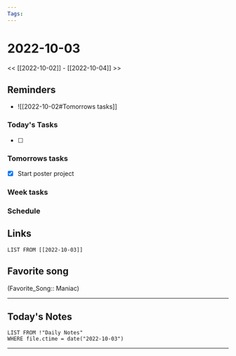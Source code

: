 ```yaml
---
Tags:
---
```

# 2022-10-03
<< [[2022-10-02]] - [[2022-10-04]] >>

## Reminders
- ![[2022-10-02#Tomorrows tasks]]
### Today's Tasks
- [ ] 



### Tomorrows tasks
- [x] Start poster project
### Week tasks
### Schedule

## Links
```dataview
LIST FROM [[2022-10-03]]
```
## Favorite song
(Favorite_Song:: Maniac)
___
## Today's Notes
```dataview
LIST FROM !"Daily Notes"
WHERE file.ctime = date("2022-10-03")
```
___
